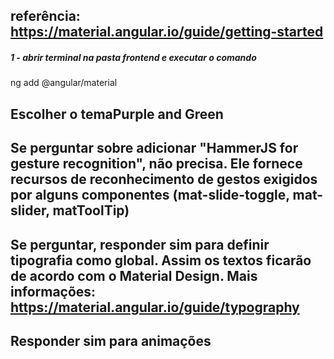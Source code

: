 ## referência: https://material.angular.io/guide/getting-started

##### 1 - abrir terminal na pasta frontend e executar o comando
ng add @angular/material

## Escolher o temaPurple and Green

## Se perguntar sobre adicionar "HammerJS for gesture recognition", não precisa. Ele fornece recursos de reconhecimento de gestos exigidos por alguns componentes (mat-slide-toggle, mat-slider, matToolTip)

## Se perguntar, responder sim para definir tipografia como global. Assim os textos ficarão de acordo com o Material Design. Mais informações: https://material.angular.io/guide/typography

## Responder sim para animações